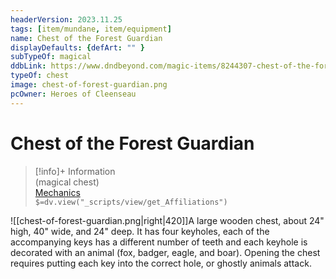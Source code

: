 ```yaml
---
headerVersion: 2023.11.25
tags: [item/mundane, item/equipment]
name: Chest of the Forest Guardian
displayDefaults: {defArt: "" }
subTypeOf: magical
ddbLink: https://www.dndbeyond.com/magic-items/8244307-chest-of-the-forest-guardian
typeOf: chest
image: chest-of-forest-guardian.png
pcOwner: Heroes of Cleenseau
---
```

# Chest of the Forest Guardian
>[!info]+ Information  
> (magical chest)  
> [Mechanics](https://www.dndbeyond.com/magic-items/8244307-chest-of-the-forest-guardian)  
> `$=dv.view("_scripts/view/get_Affiliations")`

![[chest-of-forest-guardian.png|right|420]]A large wooden chest, about 24" high, 40" wide, and 24" deep. It has four keyholes, each of the accompanying keys has a different number of teeth and each keyhole is decorated with an animal (fox, badger, eagle, and boar). Opening the chest requires putting each key into the correct hole, or ghostly animals attack.